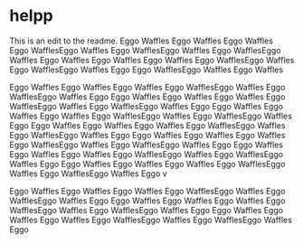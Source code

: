 # helpp
This is an edit to the readme. Eggo Waffles Eggo Waffles Eggo Waffles Eggo WafflesEggo Waffles Eggo WafflesEggo Waffles Eggo WafflesEggo Waffles
Eggo Waffles Eggo Waffles Eggo Waffles Eggo WafflesEggo Waffles Eggo WafflesEggo Waffles Eggo
 Eggo WafflesEggo Waffles Eggo Waffles

Eggo Waffles Eggo Waffles Eggo Waffles Eggo WafflesEggo Waffles Eggo WafflesEggo Waffles Eggo
Eggo Waffles Eggo Waffles Eggo Waffles Eggo WafflesEggo Waffles Eggo WafflesEggo Waffles Eggo
Eggo Waffles Eggo Waffles Eggo Waffles Eggo WafflesEggo Waffles Eggo WafflesEggo Waffles Eggo
Eggo Waffles Eggo Waffles Eggo Waffles Eggo WafflesEggo Waffles Eggo WafflesEggo Waffles Eggo
Eggo Waffles Eggo Waffles Eggo Waffles Eggo WafflesEggo Waffles Eggo WafflesEggo Waffles Eggo
Eggo Waffles Eggo Waffles Eggo Waffles Eggo WafflesEggo Waffles Eggo WafflesEggo Waffles Eggo
Eggo Waffles Eggo Waffles Eggo Waffles Eggo WafflesEggo Waffles Eggo WafflesEggo Waffles Eggo
v


Eggo Waffles Eggo Waffles Eggo Waffles Eggo WafflesEggo Waffles Eggo WafflesEggo Waffles Eggo
Eggo Waffles Eggo Waffles Eggo Waffles Eggo WafflesEggo Waffles Eggo WafflesEggo Waffles Eggo
Eggo Waffles Eggo Waffles Eggo Waffles Eggo WafflesEggo Waffles Eggo WafflesEggo Waffles Eggo

